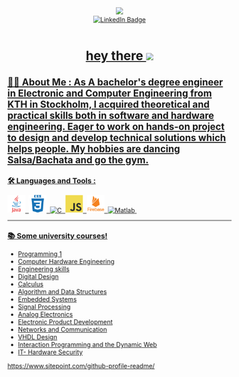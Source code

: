 <div id="header" align="center">
  <img src="https://media.giphy.com/media/M9gbBd9nbDrOTu1Mqx/giphy.gif" width="100"/>
  <div id="badges">
    <a href="https://www.linkedin.com/in/ali-suleimani-428394196/">
      <img src="https://img.shields.io/badge/LinkedIn-blue?style=for-the-badge&logo=linkedin&logoColor=white" alt="LinkedIn Badge"/>
  </div>
  <img src="https://komarev.com/ghpvc/?username=Ali-Suleimani&style=flat-square&color=blue" alt=""/>
  <h1>
    hey there
    <img src="https://media.giphy.com/media/hvRJCLFzcasrR4ia7z/giphy.gif" width="30px"/>
  </h1>
</div>
  
  :woman_technologist: About Me :
 As A bachelor's degree engineer in Electronic and Computer Engineering from KTH in Stockholm, I acquired theoretical and practical skills both in software and hardware engineering. Eager to work on hands-on project to design and develop technical solutions which helps people.
My hobbies are dancing Salsa/Bachata and go the gym.  
 ---
  ### :hammer_and_wrench: Languages and Tools :
  <div>
    <img src="https://github.com/devicons/devicon/blob/master/icons/java/java-original-wordmark.svg" title="Java" alt="Java" width="40" height="40"/>&nbsp;
    <img src="https://github.com/devicons/devicon/blob/master/icons/css3/css3-plain-wordmark.svg"  title="CSS3" alt="CSS" width="40" height="40"/>&nbsp;
    <img src="https://tse3.mm.bing.net/th?id=OIP.f9OfPQ2I9Ac7fsIOzZcVLwHaG9&pid=Api&P=0"  title="C" alt="C" width="40" height="40"/>&nbsp;
    <img src="https://github.com/devicons/devicon/blob/master/icons/javascript/javascript-original.svg" title="JavaScript" alt="JavaScript" width="40" height="40"/>&nbsp;
    <img src="https://github.com/devicons/devicon/blob/master/icons/firebase/firebase-plain-wordmark.svg" title="Firebase" alt="Firebase" width="40" height="40"/>&nbsp;
    <img src ="https://www.nebrija.com/medios/actualidadnebrija/wp-content/uploads/sites/2/2020/05/Matlab_logo-787x459.jpg"title="Matlab" alt="Matlab" width="40" height="40"/>&nbsp;
 </div>
  
---
 ### 📚 Some university courses!
  - [Programming 1](https://www.kth.se/student/kurser/kurs/ID1018/?l=en)
  - [Computer Hardware Engineering](https://www.kth.se/student/kurser/kurs/IS1200?periods=6&startterm=20241&l=en)
  - [Engineering skills](https://www.kth.se/student/kurser/kurs/II1300?periods=6&startterm=20232&l=en)
  - [Digital Design](https://www.kth.se/student/kurser/kurs/IE1204?periods=6&startterm=20232&l=en)
  - [Calculus](https://www.kth.se/student/kurser/kurs/IX1304?periods=6&startterm=20241&l=en)
  - [Algorithm and Data Structures](https://www.kth.se/student/kurser/kurs/ID1021?periods=0&l=en)
  - [Embedded Systems](https://www.kth.se/student/kurser/kurs/IS1300?periods=0&l=en)
  - [Signal Processing](https://www.kth.se/student/kurser/kurs/II1303?periods=0&l=en)
  - [Analog Electronics](https://www.kth.se/student/kurser/kurs/IE1202?periods=0&l=en)
  - [Electronic Product Development](https://www.kth.se/student/kurser/kurs/IE1332?periods=0&l=en)
  - [Networks and Communication](https://www.kth.se/student/kurser/kurs/IK1203?periods=0&l=en)
  - [VHDL Design](https://www.kth.se/student/kurser/kurs/IL1331?periods=0&l=en)
  - [Interaction Programming and the Dynamic Web](https://www.kth.se/student/kurser/kurs/DH2642?periods=0&l=en)
  - [IT- Hardware Security](https://www.kth.se/student/kurser/kurs/IL1333?periods=0&l=en)
  
  https://www.sitepoint.com/github-profile-readme/

<!--
**Ali-Suleimani/Ali-Suleimani** is a ✨ _special_ ✨ repository because its `README.md` (this file) appears on your GitHub profile.

Here are some ideas to get you started:

- 🔭 I’m currently working on ...
- 🌱 I’m currently learning ...
- 👯 I’m looking to collaborate on ...
- 🤔 I’m looking for help with ...
- 💬 Ask me about ...
- 📫 How to reach me: ...
- 😄 Pronouns: ...
- ⚡ Fun fact: ...
-->
